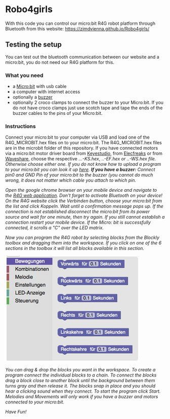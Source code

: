# Robo4girls

With this code you can control our micro:bit R4G robot platform through Bluetooth from this website: https://zimdvienna.github.io/Robo4girls/

## Testing the setup 
You can test out the bluetooth communication between our website and a micro:bit, you do not need our R4G platform for this.

### What you need
+ a [Micro:bit](https://microbit.org) with usb cable
+ a computer with internet access
+ optionally a [buzzer](https://de.wikipedia.org/wiki/Summer_(Elektronik))
+ optionally 2 croco clamps to connect the buzzer to your Micro:bit. If you do not have croco clamps just use scotch tape and tape the ends of the buzzer cables to the pins of your Micro:bit.

### Instructions

Connect your micro:bit to your computer via USB and load one of the R4G_MICROBIT.hex files on to your micro:bit. The R4G_MICROBIT.hex files are in the microbit folder of this repository. If you have connected motors via a micro:bit motor driver board from [Keyestudio](https://wiki.keyestudio.com/Ks0308_keyestudio_Motor_Drive_Breakout_Board_for_micro_bit), from [Elecfreaks](https://www.instructables.com/id/Elecfreaks-Motorbit-User-Guide/) or from [Waveshare](https://www.waveshare.com/wiki/Motor_Driver_for_micro:bit), choose the respective <i>...-KS.hex</i>, <i>..-EF.hex or <i>..-WS.hex</i> file. Otherwise choose either one. If you do not know how to upload a program to your micro:bit you can look it up [here](https://makecode.microbit.org/device/usb).
<b>If you have a buzzer:</b>
Connect pin0 and GND Pin of your micro:bit to the buzzer (you cannot do much wrong, it does not matter which cable you attach to which pin.

Open the google chrome browser on your mobile device and navigate to the [R4G web application](https://zimdvienna.github.io/Robo4girls/). Don't forget to activate Bluetooth on your device! 
On the R4G website click the <i>Verbinden</i> button, choose your micro:bit from the list and click <i>Koppeln</i>. Wait until a confirmation message pops up. If the connection is not established disconnect the micro:bit from its power source and wait for one minute, then try again. If you still cannot establish a connection restart your mobile device. If the Micro: bit is successfully connected, it scrolls a "C" over the LED matrix.

Now you can program the R4G robot by selecting blocks from the Blockly toolbox and dragging them into the workspace. If you click on one of the 6 sections in the toolbox it will list all blocks available in this section.

![blockly toolbox](media/blockly_toolbox_foto.png)

You can drag & drop the blocks you want in the workspace. To create a program connect the individual blocks to a chain. To connect the blocks drag a block close to another block until the background between them turns gray and then release it. The blocks snap in place and you should hear a clicking sound when they connect. To start the program click <i>Start</i>. Melodies and Movements will only work if you have a buzzer and motors connected to your micro:bit.

Have Fun!

